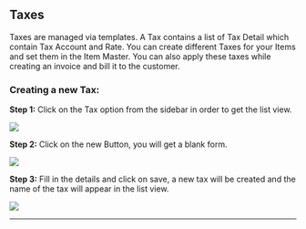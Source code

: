 <!-- base_template: frappe_io/www/accounting/accounting_base.html -->
<!-- add-next-prev-links -->
## Taxes

Taxes are managed via templates. A Tax contains a list of Tax Detail which contain Tax Account and Rate. You can create different Taxes for your Items and set them in the Item Master. You can also apply these taxes while creating an invoice and bill it to the customer.

### Creating a new Tax:

**Step 1:** Click on the Tax option from the sidebar in order to get the list view.

<img  src="/accounting/assets/img/taxlist.png"
      class="screenshot"
/>

**Step 2:** Click on the new Button, you will get a blank form.

<img  src="/accounting/assets/img/taxform.png"
      class="screenshot"
/>

**Step 3:** Fill in the details and click on save, a new tax will be created and the name of the tax will appear in the list view.

<img  src="/accounting/assets/img/newtax.png"
      class="screenshot"
/>

---
